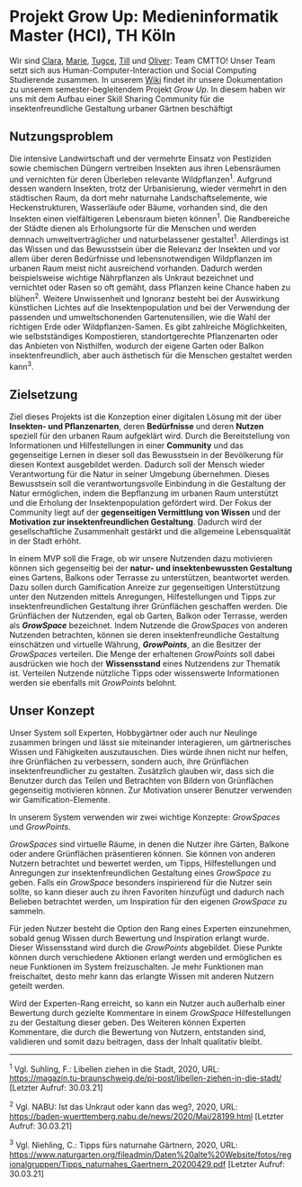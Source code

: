 # Projekt Grow Up: Medieninformatik Master (HCI), TH Köln

Wir sind [Clara](https://github.com/claraku), [Marie](https://github.com/MarieChristin), [Tugce](https://github.com/Gingerbread-Wookiee), [Till](https://github.com/kochtill) und [Oliver](https://github.com/oliverbra): Team CMTTO! Unser Team setzt sich aus Human-Computer-Interaction und Social Computing Studierende zusammen.
In unserem [Wiki](https://github.com/oliverbra/Projekt1_HCI_TeamCMTO/wiki) findet ihr unsere Dokumentation zu unserem semester-begleitendem Projekt _Grow Up_. In diesem haben wir uns mit dem Aufbau einer Skill Sharing Community für die insektenfreundliche Gestaltung urbaner Gärtnen beschäftigt

## Nutzungsproblem
Die intensive Landwirtschaft und der vermehrte Einsatz von Pestiziden sowie chemischen Düngern vertreiben Insekten aus ihren Lebensräumen und vernichten für deren Überleben relevante Wildpflanzen<sup>1</sup>. Aufgrund dessen wandern Insekten, trotz der Urbanisierung, wieder vermehrt in den städtischen Raum, da dort mehr naturnahe Landschaftselemente, wie Heckenstrukturen, Wasserläufe oder Bäume, vorhanden sind, die den Insekten einen vielfältigeren Lebensraum bieten können<sup>1</sup>. Die Randbereiche der Städte dienen als Erholungsorte für die Menschen und werden demnach umweltverträglicher und naturbelassener gestaltet<sup>1</sup>. Allerdings ist das Wissen und das Bewusstsein über die Relevanz der Insekten und vor allem über deren Bedürfnisse und lebensnotwendigen Wildpflanzen im urbanen Raum meist nicht ausreichend vorhanden. Dadurch werden beispielsweise wichtige Nährpflanzen als Unkraut bezeichnet und vernichtet oder Rasen so oft gemäht, dass Pflanzen keine Chance haben zu blühen<sup>2</sup>. Weitere Unwissenheit und Ignoranz besteht bei der Auswirkung künstlichen Lichtes auf die Insektenpopulation und bei der Verwendung der passenden und umweltschonenden Gartenutensilien, wie die Wahl der richtigen Erde oder Wildpflanzen-Samen. Es gibt zahlreiche Möglichkeiten, wie selbstständiges Kompostieren, standortgerechte Pflanzenarten oder das Anbieten von Nisthilfen, wodurch der eigene Garten oder Balkon insektenfreundlich, aber auch ästhetisch für die Menschen gestaltet werden kann<sup>3</sup>.

## Zielsetzung
Ziel dieses Projekts ist die Konzeption einer digitalen Lösung mit der über **Insekten- und Pflanzenarten**, deren **Bedürfnisse** und deren **Nutzen** speziell für den urbanen Raum aufgeklärt wird. Durch die Bereitstellung von Informationen und Hilfestellungen in einer **Community** und das gegenseitige Lernen in dieser soll das Bewusstsein in der Bevölkerung für diesen Kontext ausgebildet werden. Dadurch soll der Mensch wieder Verantwortung für die Natur in seiner Umgebung übernehmen. Dieses Bewusstsein soll die verantwortungsvolle Einbindung in die Gestaltung der Natur ermöglichen, indem die Bepflanzung im urbanen Raum unterstützt und die Erholung der Insektenpopulation gefördert wird. Der Fokus der Community liegt auf der **gegenseitigen Vermittlung von Wissen** und der **Motivation zur insektenfreundlichen Gestaltung**. Dadurch wird der gesellschaftliche Zusammenhalt gestärkt und die allgemeine Lebensqualität in der Stadt erhöht. 

In einem MVP soll die Frage, ob wir unsere Nutzenden dazu motivieren können sich gegenseitig bei der **natur- und insektenbewussten Gestaltung** eines Gartens, Balkons oder Terrasse zu unterstützen, beantwortet werden. Dazu sollen durch Gamification Anreize zur gegenseitigen Unterstützung unter den Nutzenden mittels Anregungen, Hilfestellungen und Tipps zur insektenfreundlichen Gestaltung ihrer Grünflächen geschaffen werden. Die Grünflächen der Nutzenden, egal ob Garten, Balkon oder Terrasse, werden als **_GrowSpace_** bezeichnet. Indem Nutzende die _GrowSpaces_ von anderen Nutzenden betrachten, können sie deren insektenfreundliche Gestaltung einschätzen und virtuelle Währung, _**GrowPoints**_, an die Besitzer der _GrowSpaces_ verteilen. Die Menge der erhaltenen _GrowPoints_ soll dabei ausdrücken wie hoch der **Wissensstand** eines Nutzendens zur Thematik ist. Verteilen Nutzende nützliche Tipps oder wissenswerte Informationen werden sie ebenfalls mit _GrowPoints_ belohnt.

## Unser Konzept
Unser System soll Experten, Hobbygärtner oder auch nur Neulinge zusammen bringen und lässt sie miteinander interagieren, um gärtnerisches Wissen und Fähigkeiten auszutauschen. Dies würde ihnen nicht nur helfen, ihre Grünflächen zu verbessern, sondern auch, ihre Grünflächen insektenfreundlicher zu gestalten. Zusätzlich glauben wir, dass sich die Benutzer durch das Teilen und Betrachten von Bildern von Grünflächen gegenseitig motivieren können. Zur Motivation unserer Benutzer verwenden wir Gamification-Elemente.

In unserem System verwenden wir zwei wichtige Konzepte: _GrowSpaces_ und _GrowPoints_.

_GrowSpaces_ sind virtuelle Räume, in denen die Nutzer ihre Gärten, Balkone oder andere Grünflächen präsentieren können. Sie können von anderen Nutzern betrachtet und bewertet werden, um Tipps, Hilfestellungen und Anregungen zur insektenfreundlichen Gestaltung eines _GrowSpace_ zu geben. Falls ein _GrowSpace_ besonders inspirierend für die Nutzer sein sollte, so kann dieser auch zu ihren Favoriten hinzufügt und dadurch nach Belieben betrachtet werden, um Inspiration für den eigenen _GrowSpace_ zu sammeln.

Für jeden Nutzer besteht die Option den Rang eines Experten einzunehmen, sobald genug Wissen durch Bewertung und Inspiration erlangt wurde. Dieser Wissensstand wird durch die _GrowPoints_ abgebildet. Diese Punkte können durch verschiedene Aktionen erlangt werden und ermöglichen es neue Funktionen im System freizuschalten. Je mehr Funktionen man freischaltet, desto mehr kann das erlangte Wissen mit anderen Nutzern geteilt werden.

Wird der Experten-Rang erreicht, so kann ein Nutzer auch außerhalb einer Bewertung durch gezielte Kommentare in einem _GrowSpace_ Hilfestellungen zu der Gestaltung dieser geben. Des Weiteren können Experten Kommentare, die durch die Bewertung von Nutzern, entstanden sind, validieren und somit dazu beitragen, dass der Inhalt qualitativ bleibt.


***
<sup>1</sup> Vgl. Suhling, F.: Libellen ziehen in die Stadt, 2020, URL: https://magazin.tu-braunschweig.de/pi-post/libellen-ziehen-in-die-stadt/ [Letzter Aufruf: 30.03.21]

<sup>2</sup> Vgl. NABU: Ist das Unkraut oder kann das weg?, 2020, URL: https://baden-wuerttemberg.nabu.de/news/2020/Mai/28199.html [Letzter Aufruf: 30.03.21]

<sup>3</sup> Vgl. Niehling, C.: Tipps fürs naturnahe Gärtnern, 2020, URL: https://www.naturgarten.org/fileadmin/Daten%20alte%20Website/fotos/regionalgruppen/Tipps_naturnahes_Gaertnern_20200429.pdf [Letzter Aufruf: 30.03.21]
